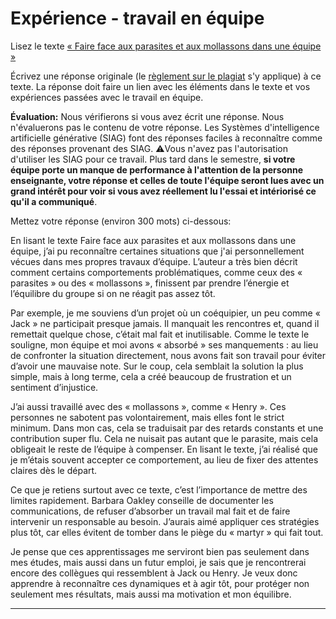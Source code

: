 # Expérience - travail en équipe

Lisez le texte [« Faire face aux parasites et aux mollassons dans une équipe »](https://etsmtl365-my.sharepoint.com/:w:/g/personal/christopher_fuhrman_etsmtl_ca/EcmQ4mhrCt5Ml9FUOiAPMmQBqtH3Z65GXrMLngDaeRCP8g?e=8JXrlf)

Écrivez une réponse originale (le [règlement sur le plagiat](https://www.etsmtl.ca/Etudes/citer-pas-plagier) s'y applique) à ce texte.
La réponse doit faire un lien avec les éléments dans le texte et vos expériences passées avec le travail en équipe.

**Évaluation:** Nous vérifierons si vous avez écrit une réponse.
Nous n'évaluerons pas le contenu de votre réponse.
Les Systèmes d'intelligence artificielle générative (SIAG) font des réponses faciles à reconnaître comme des réponses provenant des SIAG. 
⚠️Vous n'avez pas l'autorisation d'utiliser les SIAG pour ce travail. 
Plus tard dans le semestre, **si votre équipe porte un manque de performance à l'attention de la personne enseignante, votre réponse et celles de toute l'équipe seront lues avec un grand intérêt pour voir si vous avez réellement lu l'essai et intériorisé ce qu'il a communiqué**.

Mettez votre réponse (environ 300 mots) ci-dessous:

En lisant le texte Faire face aux parasites et aux mollassons dans une équipe, j’ai pu reconnaître certaines situations que j'ai personnellement vécues dans mes propres travaux d’équipe. L’auteur a très bien décrit comment certains comportements problématiques, comme ceux des « parasites » ou des « mollassons », finissent par prendre l’énergie et l’équilibre du groupe si on ne réagit pas assez tôt.

Par exemple, je me souviens d’un projet où un coéquipier, un peu comme « Jack » ne participait presque jamais. Il manquait les rencontres et, quand il remettait quelque chose, c’était mal fait et inutilisable. Comme le texte le souligne, mon équipe et moi avons « absorbé » ses manquements : au lieu de confronter la situation directement, nous avons fait son travail pour éviter d’avoir une mauvaise note. Sur le coup, cela semblait la solution la plus simple, mais à long terme, cela a créé beaucoup de frustration et un sentiment d’injustice.

J’ai aussi travaillé avec des « mollassons », comme « Henry ». Ces personnes ne sabotent pas volontairement, mais elles font le strict minimum. Dans mon cas, cela se traduisait par des retards constants et une contribution super flu. Cela ne nuisait pas autant que le parasite, mais cela obligeait le reste de l’équipe à compenser. En lisant le texte, j’ai réalisé que je m’étais souvent accepter ce comportement, au lieu de fixer des attentes claires dès le départ.

Ce que je retiens surtout avec ce texte, c’est l’importance de mettre des limites rapidement. Barbara Oakley conseille de documenter les communications, de refuser d’absorber un travail mal fait et de faire intervenir un responsable au besoin. J’aurais aimé appliquer ces stratégies plus tôt, car elles évitent de tomber dans le piège du « martyr » qui fait tout.

Je pense que ces apprentissages me serviront bien pas seulement dans mes études, mais aussi dans un futur emploi, je sais que je rencontrerai encore des collègues qui ressemblent à Jack ou Henry. Je veux donc apprendre à reconnaître ces dynamiques et à agir tôt, pour protéger non seulement mes résultats, mais aussi ma motivation et mon équilibre.


---
